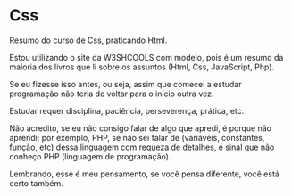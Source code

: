 # Css
 Resumo do curso de Css, praticando Html.
 
 Estou utilizando o site da W3SHCOOLS com modelo, pois é um resumo da maioria dos livros que li sobre os assuntos (Html, Css, JavaScript, Php).

 Se eu fizesse isso antes, ou seja, assim que comecei a estudar programação não teria de voltar para o início outra vez.

Estudar requer disciplina, paciência, perseverença, prática, etc.

Não acredito, se eu não consigo falar de algo que apredi, é porque não aprendi; por exemplo, PHP, se não sei falar de (variáveis, constantes, função, etc) dessa linguagem com requeza de detalhes, é sinal que não conheço PHP (linguagem de programação).

Lembrando, esse é meu pensamento, se você pensa diferente, você está certo também.

